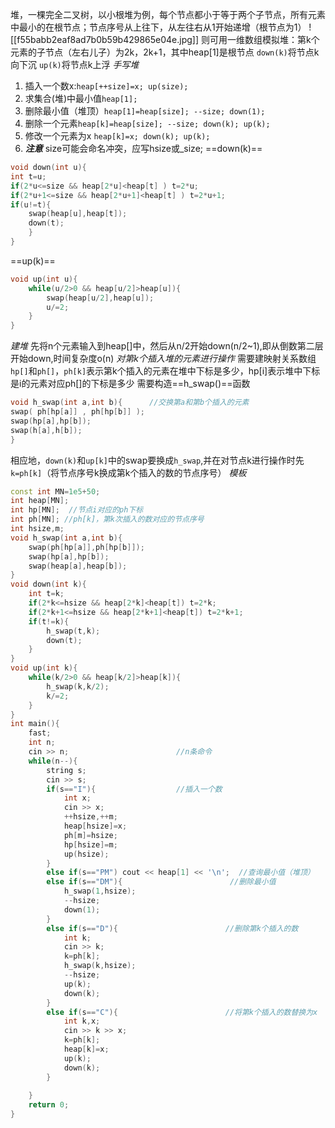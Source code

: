 堆，一棵完全二叉树，以小根堆为例，每个节点都小于等于两个子节点，所有元素中最小的在根节点；节点序号从上往下，从左往右从1开始递增（根节点为1）
![[f55babb2eaf8ad7b0b59b429865e04e.jpg]]
则可用一维数组模拟堆：第k个元素的子节点（左右儿子）为2k，2k+1，其中heap[1]是根节点
`down(k)`将节点k向下沉
`up(k)`将节点k上浮
*手写堆*
1. 插入一个数x:`heap[++size]=x; up(size);`
2. 求集合(堆)中最小值`heap[1];`
3. 删除最小值（堆顶）`heap[1]=heap[size]; --size; down(1);`
4. 删除一个元素`heap[k]=heap[size]; --size; down(k); up(k);`
5. 修改一个元素为x `heap[k]=x; down(k); up(k);`
6. ***注意*** size可能会命名冲突，应写hsize或_size;
 ==down(k)==
```cpp
void down(int u){
int t=u;
if(2*u<=size && heap[2*u]<heap[t] ) t=2*u;
if(2*u+1<=size && heap[2*u+1]<heap[t] ) t=2*u+1;
if(u!=t){
	swap(heap[u],heap[t]);
	down(t);
	}
}
```
==up(k)==
```cpp
void up(int u){
	while(u/2>0 && heap[u/2]>heap[u]){
		swap(heap[u/2],heap[u]);
		u/=2;
	}
}
```
*建堆*
先将n个元素输入到heap[]中，然后从n/2开始down(n/2~1),即从倒数第二层开始down,时间复杂度o(n)
*对第k个插入堆的元素进行操作*
需要建映射关系数组`hp[]`和`ph[]`，`ph[k]`表示第k个插入的元素在堆中下标是多少，hp[i]表示堆中下标是i的元素对应ph[]的下标是多少
需要构造==h_swap()==函数
```cpp
void h_swap(int a,int b){      //交换第a和第b个插入的元素
swap( ph[hp[a]] , ph[hp[b]] );
swap(hp[a],hp[b]);
swap(h[a],h[b]);
}
```
相应地，`down(k)`和`up[k]`中的swap要换成`h_swap`,并在对节点k进行操作时先`k=ph[k]`（将节点序号k换成第k个插入的数的节点序号）
*模板*
```cpp
const int MN=1e5+50;
int heap[MN];
int hp[MN];  //节点i对应的ph下标
int ph[MN]; //ph[k]，第k次插入的数对应的节点序号
int hsize,m;
void h_swap(int a,int b){
    swap(ph[hp[a]],ph[hp[b]]);
    swap(hp[a],hp[b]);
    swap(heap[a],heap[b]);
}
void down(int k){
    int t=k;
    if(2*k<=hsize && heap[2*k]<heap[t]) t=2*k;
    if(2*k+1<=hsize && heap[2*k+1]<heap[t]) t=2*k+1;
    if(t!=k){
        h_swap(t,k);
        down(t);
    }
}
void up(int k){
    while(k/2>0 && heap[k/2]>heap[k]){
        h_swap(k,k/2);
        k/=2;
    }
}
int main(){
    fast;
    int n;
    cin >> n;                        //n条命令
    while(n--){
        string s;
        cin >> s;
        if(s=="I"){                  //插入一个数
            int x;
            cin >> x;
            ++hsize,++m;
            heap[hsize]=x;
            ph[m]=hsize;
            hp[hsize]=m;
            up(hsize);
        }
        else if(s=="PM") cout << heap[1] << '\n';  //查询最小值（堆顶）
        else if(s=="DM"){                        //删除最小值
            h_swap(1,hsize);
            --hsize;
            down(1);
        }
        else if(s=="D"){                        //删除第k个插入的数
            int k; 
            cin >> k;
            k=ph[k];
            h_swap(k,hsize);
            --hsize;
            up(k);
            down(k);
        }
        else if(s=="C"){                        //将第k个插入的数替换为x
            int k,x;
            cin >> k >> x;
            k=ph[k];
            heap[k]=x;
            up(k);
            down(k);
        }
        
    }
    return 0;
}
```